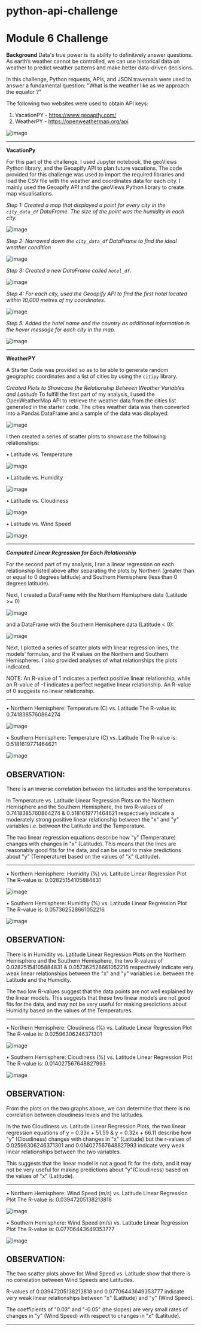 # python-api-challenge
Module 6 Challenge
===========================


**Background**
Data's true power is its ability to definitively answer questions.  As earth’s weather cannot be controlled, we can use historical data on weather to predict weather patterns and make better data-driven decisions.

In this challenge, Python requests, APIs, and JSON traversals were used to answer a fundamental question: "What is the weather like as we approach the equator ?"

The following two websites were used to obtain API keys:
1.	VacationPY - https://www.geoapify.com/
2.	WeatherPY - https://openweathermap.org/api
   
![image](https://github.com/Mago281/python-api-challenge/assets/131424690/b0c78842-4e74-415f-b76f-f07737979836)


---

**VacationPy**

For this part of the challenge, I used Jupyter notebook, the geoViews Python library, and the Geoapify API to plan future vacations.  The code provided for this challenge was used to import the required libraries and load the CSV file with the weather and coordinates data for each city.
I mainly used the Geoapify API and the geoViews Python library to create map visualisations.

*Step 1:	Created a map that displayed a point for every city in the `city_data_df` DataFrame.  The size of the point was the humidity in each city.*

![image](https://github.com/Mago281/python-api-challenge/assets/131424690/4179f49e-ab1d-4b74-a1bc-ae930987d124)


*Step 2:	Narrowed down the `city_data_df` DataFrame to find the ideal weather condition*

![image](https://github.com/Mago281/python-api-challenge/assets/131424690/cc063221-3dd4-4f37-9eda-4f386e3a0937)


*Step 3:	Created a new DataFrame called `hotel_df`.*

![image](https://github.com/Mago281/python-api-challenge/assets/131424690/35037d1c-aefa-46ac-b92a-a429574c91d9)

 
*Step 4:	For each city, used the Geoapify API to find the first hotel located within 10,000 metres of my coordinates.*

![image](https://github.com/Mago281/python-api-challenge/assets/131424690/d25944bf-5e2c-4c60-81ac-792fa43c5505)

 
*Step 5:	Added the hotel name and the country as additional information in the hover message for each city in the map.*

![image](https://github.com/Mago281/python-api-challenge/assets/131424690/7a5751e7-e8c0-4a52-94a8-0a4c95dd4862)

---

**WeatherPY**

A Starter Code was provided so as to be able to generate random geographic coordinates and a list of cities by using the `citipy` library.

*Created Plots to Showcase the Relationship Between Weather Variables and Latitude*
To fulfill the first part of my analysis, I used the OpenWeatherMap API to retrieve the weather data from the cities list generated in the starter code.  The cities weather data was then converted into a Pandas DataFrame and a sample of the data was displayed:

![image](https://github.com/Mago281/python-api-challenge/assets/131424690/efb3c9ea-322f-4afa-8593-2ef1522917b9)


I then created a series of scatter plots to showcase the following relationships:

•	Latitude vs. Temperature

 ![image](https://github.com/Mago281/python-api-challenge/assets/131424690/7f6e296b-f08e-456d-a14b-0537a3ef3bff)
 

•	Latitude vs. Humidity

![image](https://github.com/Mago281/python-api-challenge/assets/131424690/e1a30c9d-2a1b-41c1-8f6c-a7f461ae7330)

 
•	Latitude vs. Cloudiness

![image](https://github.com/Mago281/python-api-challenge/assets/131424690/1c8df13d-0056-4cd3-b1c6-e41edaace0eb)

 
•	Latitude vs. Wind Speed

![image](https://github.com/Mago281/python-api-challenge/assets/131424690/f8ef1453-b210-4cbf-8530-0ff233315c79)

 
---

***Computed Linear Regression for Each Relationship***

For the second part of my analysis, I ran a linear regression on each relationship listed above after separating the plots by Northern (greater than or equal to 0 degrees latitude) and Southern Hemisphere (less than 0 degrees latitude).

Next, I created a DataFrame with the Northern Hemisphere data (Latitude >= 0) 

![image](https://github.com/Mago281/python-api-challenge/assets/131424690/a671b65a-5f76-41ed-af5d-b8242c24f4d3)

 
and a DataFrame with the Southern Hemisphere data (Latitude < 0):

![image](https://github.com/Mago281/python-api-challenge/assets/131424690/193a6bb4-6cec-4359-99b3-2814c5cf040c)

 
Next, I plotted a series of scatter plots with linear regression lines, the models’ formulas, and the R values on the Northern and Southern Hemispheres.  I also provided analyses of what relationships the plots indicated.

NOTE:	An R-value of 1 indicates a perfect positive linear relationship, while an R-value of -1 indicates a perfect negative linear relationship.  An R-value of 0 suggests no linear relationship.

---

•	Northern Hemisphere: Temperature (C) vs. Latitude
The R-value is: 0.7418385760864274

![image](https://github.com/Mago281/python-api-challenge/assets/131424690/839478a4-367c-44b7-9a5c-2babd7c56a34)

 
•	Southern Hemisphere: Temperature (C) vs. Latitude
The R-value is: 0.5181619771464621

![image](https://github.com/Mago281/python-api-challenge/assets/131424690/db2efd09-20c3-4f37-a055-ecbb701ee0a4)

 
OBSERVATION:
---------------
There is an inverse correlation between the latitudes and the temperatures.

In Temperature vs. Latitude Linear Regression Plots on the Northern Hemisphere and the Southern Hemisphere, the two R-values of 0.7418385760864274 & 0.5181619771464621 respectively indicate a moderately strong positive linear relationship between the "x" and "y" variables i.e. between the Latitude and the Temperature.

The two linear regression equations describe how "y" (Temperature) changes with changes in "x" (Latitude).  This means that the lines are reasonably good fits for the data, and can be used to make predictions about "y" (Temperature) based on the values of "x" (Latitude).

---

•	Northern Hemisphere: Humidity (%) vs. Latitude Linear Regression Plot
The R-value is: 0.02825154105884831

![image](https://github.com/Mago281/python-api-challenge/assets/131424690/c239e154-52e5-45ec-b5e9-b287fceb1d9e)

 
•	Southern Hemisphere: Humidity (%) vs. Latitude Linear Regression Plot
The R-value is: 0.057362528661052216

![image](https://github.com/Mago281/python-api-challenge/assets/131424690/4e7ff3ae-8db7-4325-841e-6f8caec4ee32)

 
OBSERVATION:
---------------
There is in Humidity vs. Latitude Linear Regression Plots on the Northern Hemisphere and the Southern Hemisphere, the two R-values of 0.02825154105884831 & 0.057362528661052216 respectively indicate very weak linear relationships between the "x" and "y" variables i.e. between the Latitude and the Humidity.

The two low R-values suggest that the data points are not well explained by the linear models.  This suggests that these two  linear models are not good fits for the data, and may not be very useful for making predictions about Humidity based on the values of the Temperatures.

---

•	Northern Hemisphere: Cloudiness (%) vs. Latitude Linear Regression Plot
The R-value is: 0.02596306246371301

![image](https://github.com/Mago281/python-api-challenge/assets/131424690/de69454e-1370-49f6-b49d-6c4a8e91c557)


•	Southern Hemisphere: Cloudiness (%) vs. Latitude Linear Regression Plot
The R-value is: 0.014027567648827993

![image](https://github.com/Mago281/python-api-challenge/assets/131424690/75e0eb0f-cd62-45cf-a7b6-a091051c84bb)

 
OBSERVATION:
---------------
From the plots on the two graphs above, we can determine that there is no correlation between cloudiness levels and the latitudes.

In the two Cloudiness vs. Latitude Linear Regression Plots, the two linear regression equations of y = 0.33x + 51.59 & y = 0.32x + 66.11 describe how "y" (Cloudiness) changes with changes in "x" (Latitude) but the r-values of 0.02596306246371301 and 0.014027567648827993 indicate very weak linear relationships between the two variables. 

This suggests that the linear model is not a good fit for the data, and it may not be very useful for making predictions about "y"(Cloudiness) based on the values of "x" (Latitude).

---

•	Northern Hemisphere: Wind Speed (m/s) vs. Latitude Linear Regression Plot
The R-value is: 0.03947205138213818

![image](https://github.com/Mago281/python-api-challenge/assets/131424690/3038c700-521b-450f-9116-1d3a598502a3)

 
•	Southern Hemisphere: Wind Speed (m/s) vs. Latitude Linear Regression Plot
The R-value is: 0.07706443649353777

![image](https://github.com/Mago281/python-api-challenge/assets/131424690/d63d168f-2b13-4e7e-a77b-62227185de9c)

 
OBSERVATION:
---------------
The two scatter plots above for Wind Speed vs. Latitude show that there is no correlation between Wind Speeds and Latitudes.

R-values of 0.03947205138213818 and 0.07706443649353777 indicate very weak linear relationships between "x" (Latitude) and "y" (Wind Speed).

The coefficients of "0.03" and "-0.05" (the slopes) are very small rates of changes in "y" (Wind Speed) with respect to changes in "x" (Latitude).

---





















